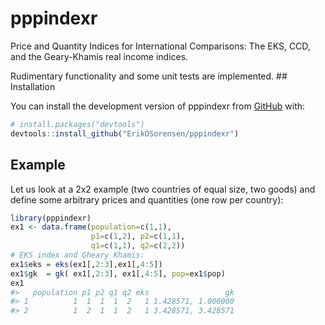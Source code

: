 
<!-- README.md is generated from README.Rmd. Please edit that file -->

# pppindexr

Price and Quantity Indices for International Comparisons: The EKS, CCD,
and the Geary-Khamis real income indices.

Rudimentary functionality and some unit tests are implemented. \##
Installation

You can install the development version of pppindexr from
[GitHub](https://github.com/) with:

``` r
# install.packages("devtools")
devtools::install_github("ErikOSorensen/pppindexr")
```

## Example

Let us look at a 2x2 example (two countries of equal size, two goods)
and define some arbitrary prices and quantities (one row per country):

``` r
library(pppindexr)
ex1 <- data.frame(population=c(1,1),
                  p1=c(1,2), p2=c(1,1), 
                  q1=c(1,1), q2=c(2,2))
# EKS index and Gheary Khamis:
ex1$eks = eks(ex1[,2:3],ex1[,4:5])
ex1$gk  = gk( ex1[,2:3], ex1[,4:5], pop=ex1$pop)
ex1
#>   population p1 p2 q1 q2 eks                 gk
#> 1          1  1  1  1  2   1 1.428571, 1.000000
#> 2          1  2  1  1  2   1 3.428571, 3.428571
```
